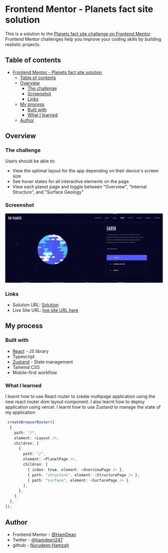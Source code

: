 # Frontend Mentor - Planets fact site solution

This is a solution to the [Planets fact site challenge on Frontend Mentor](https://www.frontendmentor.io/challenges/planets-fact-site-gazqN8w_f). Frontend Mentor challenges help you improve your coding skills by building realistic projects.

## Table of contents

- [Frontend Mentor - Planets fact site solution](#frontend-mentor---planets-fact-site-solution)
  - [Table of contents](#table-of-contents)
  - [Overview](#overview)
    - [The challenge](#the-challenge)
    - [Screenshot](#screenshot)
    - [Links](#links)
  - [My process](#my-process)
    - [Built with](#built-with)
    - [What I learned](#what-i-learned)
  - [Author](#author)

## Overview

### The challenge

Users should be able to:

- View the optimal layout for the app depending on their device's screen size
- See hover states for all interactive elements on the page
- View each planet page and toggle between "Overview", "Internal Structure", and "Surface Geology"

### Screenshot

![](/sreenshot.png)

### Links

- Solution URL: [Solution](https://github.com/HamDean/planets-fact-app)
- Live Site URL: [live site URL here](https://planets-fact-app-three.vercel.app/)

## My process

### Built with

- [React](https://reactjs.org/) - JS library
- Typescript
- [Zustand](https://docs.pmnd.rs/zustand) - State management
- Tailwind CSS
- Mobile-first workflow

### What I learned

I learnt how to use React router to create multipage application using the new react router dom layout component.
I also learnt how to deploy application using vercel.
I learnt how to use Zustand to manage the state of my application

```ts
 createBrowserRouter([
  {
    path: "/",
    element: <Layout />,
    children: [
      {
        path: "/",
        element: <PlanetPage />,
        children: [
          { index: true, element: <OverviewPage /> },
          { path: "structure", element: <StructurePage /> },
          { path: "surface", element: <SurfacePage /> },
        ],
      },
    ],
  },
]);

```

## Author

- Frontend Mentor - [@HamDean](https://www.frontendmentor.io/profile/HamDean)
- Twitter - [@hamdeen247](https://www.twitter.com/hamdeen247)
- github - [Nurudeen Hamzah](https://github.com/HamDean)
